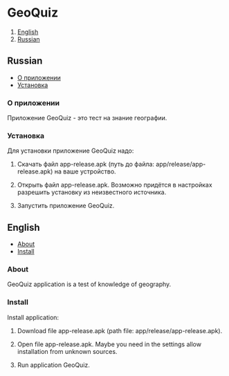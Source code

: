 # GeoQuiz

1. [English](#English)
2. [Russian](#Russian)

## Russian

* [О приложении](#оприложении)
* [Установка](#установка)

### О приложении
Приложение GeoQuiz - это тест на знание географии.

### Установка

Для установки приложение GeoQuiz надо:

1. Скачать файл app-release.apk (путь до файла: app/release/app-release.apk) на ваше устройство.

2. Открыть файл app-release.apk. Возможно придётся в настройках разрешить установку из неизвестного источника.

3. Запустить приложение GeoQuiz.

## English

* [About](#about)
* [Install](#install)

### About
GeoQuiz application is a test of knowledge of geography.

### Install

Install application:

1. Download file app-release.apk (path file: app/release/app-release.apk).

2. Open file app-release.apk. Maybe you need in the settings allow installation from unknown sources.

3. Run application GeoQuiz.
